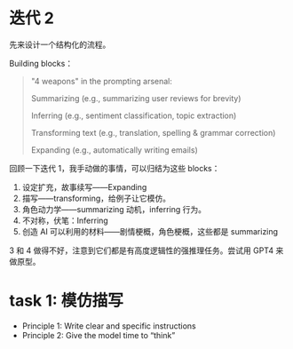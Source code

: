 # 迭代 2

先来设计一个结构化的流程。

Building blocks：

> "4 weapons" in the prompting arsenal:
>
> Summarizing (e.g., summarizing user reviews for brevity)
>
> Inferring (e.g., sentiment classification, topic extraction)
>
> Transforming text (e.g., translation, spelling & grammar correction)
>
> Expanding (e.g., automatically writing emails)

回顾一下迭代 1，我手动做的事情，可以归结为这些 blocks：

1. 设定扩充，故事续写——Expanding
2. 描写——transforming，给例子让它模仿。
3. 角色动力学——summarizing 动机，inferring 行为。
4. 不对称，伏笔：Inferring
5. 创造 AI 可以利用的材料——剧情梗概，角色梗概，这些都是 summarizing

3 和 4 做得不好，注意到它们都是有高度逻辑性的强推理任务。尝试用 GPT4 来做原型。

# task 1: 模仿描写

- Principle 1: Write clear and specific instructions
- Principle 2: Give the model time to “think”
